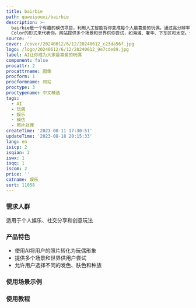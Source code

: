 ```yaml
---
title: bairbie
path: quweiyouxi/bairbie
description: >-
  bairbie是一个有趣的模仿项目，利用人工智能将你变成每个人最喜爱的玩偶。通过高分辨率的照片，以不戴眼镜或眼镜的直视相机为最佳选择。你可以选择以Bairbie、Ken或Hair
  Color的形式来代表你。网站提供多个场景和世界供你尝试，如海滩、奢华、下东区和太空。请注意，该网站并非由Barbie、Mattel或任何与其有关的公司创建或批准。
source: ''
cover: /cover/20240612/6/12/20240612_c23da56f.jpg
logo: /logo/20240612/6/12/20240612_9e7cde89.jpg
label: AI让你成为大家最喜爱的玩偶
component: false
procattr: 2
procattrname: 图像
procform: 1
procformname: 网站
proctype: 3
proctypename: 中文精选
tags:
  - AI
  - 玩偶
  - 娱乐
  - 模仿
  - 照片处理
createTime: '2023-08-11 17:30:51'
updateTime: '2023-08-18 20:15:33'
lang: en
isicp: 2
isqian: 2
iswx: 1
isqq: 1
iscom: 2
price: ''
catname: 娱乐
sort: 11058
---
```




### 需求人群
适用于个人娱乐、社交分享和创意玩法

### 产品特色
- 使用AI将用户的照片转化为玩偶形象
- 提供多个场景和世界供用户尝试
- 允许用户选择不同的发色、肤色和种族

### 使用场景示例


### 使用教程


  
